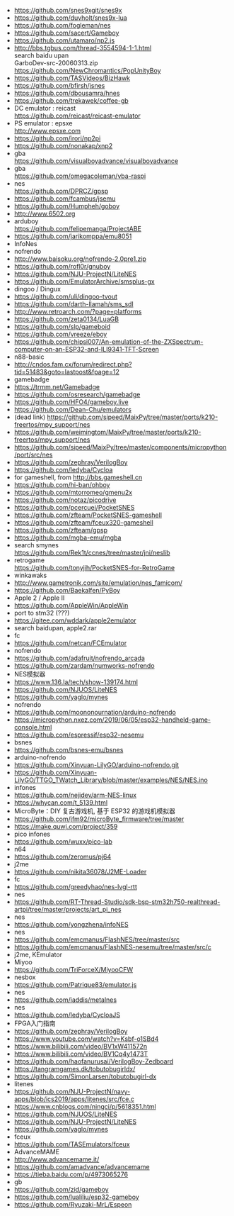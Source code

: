 * https://github.com/snes9xgit/snes9x  
* https://github.com/duvholt/snes9x-lua  
* https://github.com/fogleman/nes  
* https://github.com/sacert/Gameboy  
* https://github.com/utamaro/np2.js  
* http://bbs.tgbus.com/thread-3554594-1-1.html  
search baidu upan  
GarboDev-src-20060313.zip  
https://github.com/NewChromantics/PopUnityBoy  
* https://github.com/TASVideos/BizHawk  
* https://github.com/bfirsh/jsnes  
* https://github.com/dbousamra/hnes  
* https://github.com/trekawek/coffee-gb  
* DC emulator : reicast  
https://github.com/reicast/reicast-emulator  
* PS emulator : epsxe  
http://www.epsxe.com  
* https://github.com/irori/np2pi  
* https://github.com/nonakap/xnp2  
* gba  
https://github.com/visualboyadvance/visualboyadvance  
* gba  
https://github.com/omegacoleman/vba-raspi  
* nes  
https://github.com/DPRCZ/gpsp  
* https://github.com/fcambus/jsemu  
* https://github.com/Humpheh/goboy  
* http://www.6502.org  
* arduboy  
https://github.com/felipemanga/ProjectABE  
* https://github.com/jarikomppa/emu8051  
* InfoNes  
* nofrendo  
* http://www.baisoku.org/nofrendo-2.0pre1.zip  
* https://github.com/rofl0r/gnuboy  
* https://github.com/NJU-ProjectN/LiteNES  
* https://github.com/EmulatorArchive/smsplus-gx  
* dingoo / Dingux  
* https://github.com/uli/dingoo-tvout  
* https://github.com/darth-llamah/sms_sdl  
* http://www.retroarch.com/?page=platforms  
* https://github.com/zeta0134/LuaGB  
* https://github.com/slp/gameboid   
* https://github.com/vreeze/eboy  
* https://github.com/chipsi007/An-emulation-of-the-ZXSpectrum-computer-on-an-ESP32-and-ILI9341-TFT-Screen  
* n88-basic  
* http://cndos.fam.cx/forum/redirect.php?tid=51483&goto=lastpost&fpage=12  
* gamebadge  
* https://trmm.net/Gamebadge  
* https://github.com/osresearch/gamebadge  
* https://github.com/HFO4/gameboy.live  
* https://github.com/Dean-Chu/emulators  
* (dead link) https://github.com/sipeed/MaixPy/tree/master/ports/k210-freertos/mpy_support/nes  
* https://github.com/weimingtom/MaixPy/tree/master/ports/k210-freertos/mpy_support/nes  
* https://github.com/sipeed/MaixPy/tree/master/components/micropython/port/src/nes  
* https://github.com/zephray/VerilogBoy  
* https://github.com/ledyba/Cycloa  
* for gameshell, from http://bbs.gameshell.cn
* https://github.com/hi-ban/ohboy  
* https://github.com/mtorromeo/gmenu2x  
* https://github.com/notaz/picodrive  
* https://github.com/pcercuei/PocketSNES  
* https://github.com/zfteam/PocketSNES-gameshell  
* https://github.com/zfteam/fceux320-gameshell  
* https://github.com/zfteam/gpsp  
* https://github.com/mgba-emu/mgba  
* search smynes  
https://github.com/Rek1t/ccnes/tree/master/jni/neslib  
* retrogame    
https://github.com/tonyjih/PocketSNES-for-RetroGame  
* winkawaks  
* http://www.gametronik.com/site/emulation/nes_famicom/  
* https://github.com/Baekalfen/PyBoy  
* Apple 2 / Apple II  
* https://github.com/AppleWin/AppleWin  
* port to stm32 (???)  
* https://gitee.com/wddark/apple2emulator  
* search baidupan, apple2.rar    
* fc  
* https://github.com/netcan/FCEmulator  
* nofrendo  
* https://github.com/adafruit/nofrendo_arcada  
* https://github.com/zardam/numworks-nofrendo  
* NES模拟器  
* https://www.136.la/tech/show-139174.html  
* https://github.com/NJUOS/LiteNES  
* https://github.com/yaglo/mynes  
* nofrendo  
* https://github.com/moononournation/arduino-nofrendo  
* https://micropython.nxez.com/2019/06/05/esp32-handheld-game-console.html  
* https://github.com/espressif/esp32-nesemu  
* bsnes  
* https://github.com/bsnes-emu/bsnes  
* arduino-nofrendo  
* https://github.com/Xinyuan-LilyGO/arduino-nofrendo.git  
* https://github.com/Xinyuan-LilyGO/TTGO_TWatch_Library/blob/master/examples/NES/NES.ino  
* infones  
* https://github.com/nejidev/arm-NES-linux  
* https://whycan.com/t_5139.html  
* MicroByte：DIY 复古游戏机, 基于 ESP32 的游戏机模拟器  
* https://github.com/jfm92/microByte_firmware/tree/master  
* https://make.quwj.com/project/359  
* pico infones    
* https://github.com/wuxx/pico-lab  
* n64  
* https://github.com/zeromus/pj64  
* j2me  
* https://github.com/nikita36078/J2ME-Loader  
* fc  
* https://github.com/greedyhao/nes-lvgl-rtt  
* nes  
* https://github.com/RT-Thread-Studio/sdk-bsp-stm32h750-realthread-artpi/tree/master/projects/art_pi_nes  
* nes  
* https://github.com/yongzhena/infoNES  
* nes
* https://github.com/emcmanus/FlashNES/tree/master/src  
* https://github.com/emcmanus/FlashNES-nesemu/tree/master/src/c  
* j2me, KEmulator  
* Miyoo  
* https://github.com/TriForceX/MiyooCFW  
* nesbox  
* https://github.com/Patrique83/emulator.js  
* nes  
* https://github.com/iaddis/metalnes  
* nes
* https://github.com/ledyba/CycloaJS  
* FPGA入门指南  
* https://github.com/zephray/VerilogBoy  
* https://www.youtube.com/watch?v=Ksbf-o1SBd4  
* https://www.bilibili.com/video/BV1xW411572n  
* https://www.bilibili.com/video/BV1Cq4y1473T  
* https://github.com/haofanurusai/VerilogBoy-Zedboard  
* https://tangramgames.dk/tobutobugirldx/  
* https://github.com/SimonLarsen/tobutobugirl-dx  
* litenes  
* https://github.com/NJU-ProjectN/navy-apps/blob/ics2019/apps/litenes/src/fce.c  
* https://www.cnblogs.com/ningci/p/5618351.html  
* https://github.com/NJUOS/LiteNES  
* https://github.com/NJU-ProjectN/LiteNES  
* https://github.com/yaglo/mynes  
* fceux  
* https://github.com/TASEmulators/fceux  
* AdvanceMAME  
* http://www.advancemame.it/  
* https://github.com/amadvance/advancemame  
* https://tieba.baidu.com/p/4973065276  
* gb  
* https://github.com/zid/gameboy  
* https://github.com/lualiliu/esp32-gameboy  
* https://github.com/Ryuzaki-MrL/Espeon  



